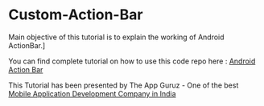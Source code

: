 Custom-Action-Bar
=================

 Main objective of this tutorial is to explain the working of Android ActionBar.]
 
 <p>You can find complete tutorial on how to use this code repo here : <a href="http://www.theappguruz.com/tutorial/android-working-android-actionbar/" target="_blank">Android Action Bar</a></p>

This Tutorial has been presented by The App Guruz - One of the best <a href="http://www.theappguruz.com/mobile-application-development/">Mobile Application Development Company in India</a>

